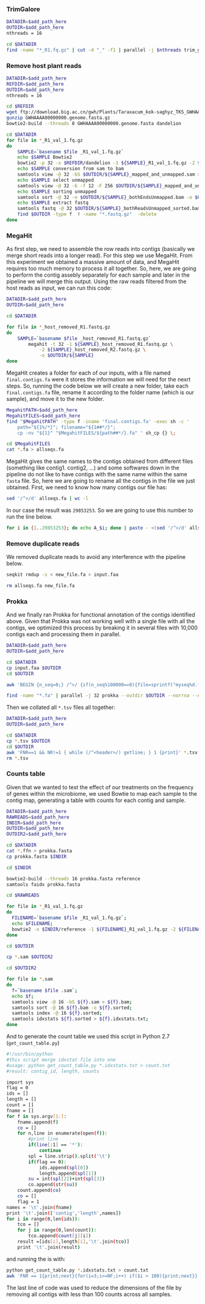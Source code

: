 ### TrimGalore

```bash
DATADIR=$add_path_here
OUTDIR=$add_path_here
nthreads = 16

cd $DATADIR
find -name "*_R1.fq.gz" | cut -d "_" -f1 | parallel -j $nthreads trim_galore --illumina --paired --fastqc --gzip -o $OUTDIR/ {}\_R1.fq.gz {}\_R2.fq.gz
```

### Remove host plant reads

```bash
DATADIR=$add_path_here
REFDIR=$add_path_here
OUTDIR=$add_path_here
nthreads = 16

cd $REFDIR
wget ftp://download.big.ac.cn/gwh/Plants/Taraxacum_kok-saghyz_TKS_GWHAAAA00000000/GWHAAAA00000000.genome.fasta.gz
gunzip GWHAAAA00000000.genome.fasta.gz
bowtie2-build --threads 8 GWHAAAA00000000.genome.fasta dandelion

cd $DATADIR
for file in *_R1_val_1.fq.gz
do
    SAMPLE=`basename $file _R1_val_1.fq.gz`
    echo $SAMPLE Bowtie2
    bowtie2 -p 32 -x $REFDIR/dandelion -1 ${SAMPLE}_R1_val_1.fq.gz -2 ${SAMPLE}_R2_val_2.fq.gz -S $OUTDIR/${SAMPLE}_mapped_and_unmapped.sam
    echo $SAMPLE conversion from sam to bam
    samtools view -@ 32 -bS $OUTDIR/${SAMPLE}_mapped_and_unmapped.sam > $OUTDIR/${SAMPLE}_mapped_and_unmapped.bam
    echo $SAMPLE select unmapped
    samtools view -@ 32 -b -f 12 -F 256 $OUTDIR/${SAMPLE}_mapped_and_unmapped.bam > $OUTDIR/${SAMPLE}_bothEndsUnmapped.bam
    echo $SAMPLE sorting unmapped
    samtools sort -@ 32 -n $OUTDIR/${SAMPLE}_bothEndsUnmapped.bam -o $OUTDIR/${SAMPLE}_bothReadsUnmapped_sorted.bam
    echo $SAMPLE extract fastq
    samtools fastq -@ 32 $OUTDIR/${SAMPLE}_bothReadsUnmapped_sorted.bam -1 $OUTDIR/${SAMPLE}_host_removed_R1.fastq.gz -2 $OUTDIR/${SAMPLE}_host_removed_R2.fastq.gz -0 /dev/null -s /dev/null -n
    find $OUTDIR -type f  ! -name "*.fastq.gz"  -delete
done
```

### MegaHit

As first step, we need to assemble the row reads into contigs (basically we merge short reads into a longer read). For this step we use MegaHit. From this experiment we obtained a massive amount of data, and MegaHit requires too much memory to process it all together. So, here, we are going to perform the contig assebly separately for each sample and later in the pipeline we will merge this output. Using the raw reads filtered from the host reads as input, we can run this code:

```bash
DATADIR=$add_path_here
OUTDIR=$add_path_here

cd $DATADIR

for file in *_host_removed_R1.fastq.gz
do
    SAMPLE=`basename $file _host_removed_R1.fastq.gz`
		megahit -t 32 -1 ${SAMPLE}_host_removed_R1.fastq.gz \
			-2 ${SAMPLE}_host_removed_R2.fastq.gz \
			-o $OUTDIR/${SAMPLE}
done 
```

MegaHit creates a folder for each of our inputs, with a file named `final.contigs.fa` were it stores the information we will need for the nexrt steps. So, running the code below we will create a new folder, take each `final.contigs.fa` file, rename it according to the folder name (which is our sample), and move it to the new folder.

```bash
MegahitPATH=$add_path_here
MegahitFILES=$add_path_here
find "$MegahitPATH" -type f -iname 'final.contigs.fa' -exec sh -c '
    path="${1%/*}"; filename="${1##*/}";
    cp -nv "${1}" "$MegahitFILES/${path##*/}.fa" ' sh_cp {} \;

cd $MegahitFILES
cat *.fa > allseqs.fa
```

MegaHit gives the same names to the contigs obtained from different files (something like contig1. contig2, ...) and some softwares down in the pipeline do not like to have contigs with the same name within the same `fasta` file. So, here we are going to rename all the contigs in the file we just obtained. First, we need to know how many contigs our file has:

```bash
sed '/^>/d' allseqs.fa | wc -l
```
In our case the result was `29853253`. So we are going to use this number to run the line below.

```bash
for i in {1..29853253}; do echo A_$i; done | paste - <(sed '/^>/d' allseqs.fa) | sed -e 's/^/>/' -e 's/\t/\n/' > new_file.fa
```

### Remove duplicate reads

We removed duplicate reads to avoid any interference with the pipeline below.

```bash
seqkit rmdup -s < new_file.fa > input.faa

rm allseqs.fa new_file.fa
```

### Prokka

And we finally ran Prokka for functional annotation of the contigs identified above. Given that Prokka was not working well with a single file with all the contigs, we optimized this process by breaking it in several files with 10,000 contigs each and processing them in parallel.

```bash
DATADIR=$add_path_here
OUTDIR=$add_path_here

cd $DATADIR
cp input.faa $OUTDIR
cd $OUTDIR

awk 'BEGIN {n_seq=0;} /^>/ {if(n_seq%100000==0){file=sprintf("myseq%d.fa",n_seq);} print >> file; n_seq++; next;} { print >> file; }' < input.faa

find -name "*.fa" | parallel -j 32 prokka --outdir $OUTDIR --norrna --notrna --metagenome --force --cpus 1 --prefix {}\.prokka {}
```

Then we collated all `*.tsv` files all together:

```bash
DATADIR=$add_path_here
OUTDIR=$add_path_here

cd $DATADIR
cp *.tsv $OUTDIR
cd $OUTDIR
awk 'FNR==1 && NR!=1 { while (/^<header>/) getline; } 1 {print}' *.tsv > prokka.txt
rm *.tsv
```

### Counts table

Given that we wanted to test the effect of our treatments on the frequency of genes within the microbiome, we used Bowtie to map each sample to the contig map, generating a table with counts for each contig and sample.


```bash
DATADIR=$add_path_here
RAWREADS=$add_path_here
INDIR=$add_path_here
OUTDIR=$add_path_here
OUTDIR2=$add_path_here

cd $DATADIR
cat *.ffn > prokka.fasta
cp prokka.fasta $INDIR

cd $INDIR

bowtie2-build --threads 16 prokka.fasta reference
samtools faidx prokka.fasta

cd $RAWREADS

for file in *_R1_val_1.fq.gz
do
  FILENAME=`basename $file _R1_val_1.fq.gz`;
  echo $FILENAME;
  bowtie2 -x $INDIR/reference -1 ${FILENAME}_R1_val_1.fq.gz -2 ${FILENAME}_R2_val_2.fq.gz -p 16 -S $OUTDIR/${FILENAME}.sam;
done

cd $OUTDIR

cp *.sam $OUTDIR2

cd $OUTDIR2

for file in *.sam
do
  f=`basename $file .sam`;
  echo $f;
  samtools view -@ 16 -bS ${f}.sam > ${f}.bam;
  samtools sort -@ 16 ${f}.bam -o ${f}.sorted;
  samtools index -@ 16 ${f}.sorted;
  samtools idxstats ${f}.sorted > ${f}.idxstats.txt;
done

```

And to generate the count table we used this script in Python 2.7 (`get_count_table.py`)

```bash
#!/usr/bin/python
#this script merge idxstat file into one
#usage: python get_count_table.py *.idxstats.txt > count.txt
#result: contig_id, length, counts

import sys
flag = 0
ids = []
length = []
count = []
fname = []
for f in sys.argv[1:]:
    fname.append(f)
    co = []
    for n,line in enumerate(open(f)):
        #print line
        if(line[:1] == '*'):
            continue
        spl = line.strip().split('\t')
        if(flag == 0):
            ids.append(spl[0])
            length.append(spl[1])
        su = int(spl[2])+int(spl[3])
        co.append(str(su))
    count.append(co)
    co = []
    flag = 1
names = '\t'.join(fname)
print '\t'.join(['contig','length',names])
for i in range(0,len(ids)):
    tco = []
    for j in range(0,len(count)):
        tco.append(count[j][i])
    result =[ids[i],length[i],'\t'.join(tco)]
    print '\t'.join(result)
```

and running the is with:

```bash
python get_count_table.py *.idxstats.txt > count.txt
awk 'FNR == 1{print;next}{for(i=3;i<=NF;i++) if($i > 100){print;next}}' count.txt > count2.txt
```

The last line of code was used to reduce the dimensions of the file by removing all contigs with less than 100 counts across all samples.
